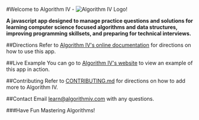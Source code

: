 #Welcome to Algorithm IV - ![Algorithm IV Logo](http://www.algorithmiv.com/images/aIV-icon.png)!

**A javascript app designed to manage practice questions and solutions for learning computer science focused algorithms and data structures, improving programming skillsets, and preparing for technical interviews.**

##Directions
Refer to [Algorithm IV's online documentation](http://www.algorithmIV.com/docs/start) for directions on how to use this app.

##Live Example
You can go to [Algorithm IV's website](http://www.algorithmiv.com/example) to view an example of this app in action.

##Contributing
Refer to [CONTRIBUTING.md](https://github.com/imaginate/algorithmIV/blob/master/CONTRIBUTING.md) for directions on how to add more to Algorithm IV.

##Contact
Email learn@algorithmiv.com with any questions.

###Have Fun Mastering Algorithms!
